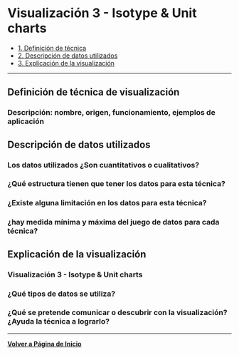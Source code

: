 # Visualización 3 - Isotype & Unit charts


- [1. Definición de técnica](#Definición-de-técnica)
- [2. Descripción de datos utilizados](#Descripción-de-datos-utilizados)
- [3. Explicación de la visualización](#Explicación-de-la-visualización)

---

## Definición de técnica de visualización
### Descripción: nombre, origen, funcionamiento, ejemplos de aplicación


## Descripción de datos utilizados
### Los datos utilizados ¿Son cuantitativos o cualitativos?
### ¿Qué estructura tienen que tener los datos para esta técnica?
### ¿Existe alguna limitación en los datos para esta técnica? 
### ¿hay medida mínima y máxima del juego de datos para cada técnica?

## Explicación de la visualización
### Visualización 3 - Isotype & Unit charts
### ¿Qué tipos de datos se utiliza? 
### ¿Qué se pretende comunicar o descubrir con la visualización? ¿Ayuda la técnica a lograrlo?

---

**[Volver a Página de Inicio](./index.md)**
